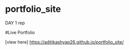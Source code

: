 # portfolio_site
DAY 1 rep

#Live Portfolio

[view here] https://aditikashyap26.github.io/portfolio_site/
